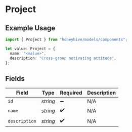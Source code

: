 # Project

## Example Usage

```typescript
import { Project } from "honeyhive/models/components";

let value: Project = {
  name: "<value>",
  description: "Cross-group motivating attitude",
};
```

## Fields

| Field              | Type               | Required           | Description        |
| ------------------ | ------------------ | ------------------ | ------------------ |
| `id`               | *string*           | :heavy_minus_sign: | N/A                |
| `name`             | *string*           | :heavy_check_mark: | N/A                |
| `description`      | *string*           | :heavy_check_mark: | N/A                |